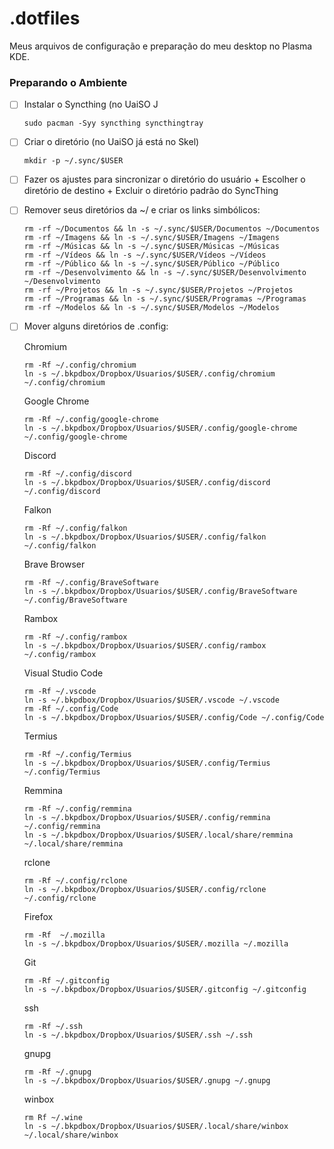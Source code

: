 # .dotfiles

Meus arquivos de configuração e preparação do meu desktop no Plasma KDE.

### Preparando o Ambiente

* [ ] Instalar o Syncthing (no UaiSO J
  ```
  sudo pacman -Syy syncthing syncthingtray
  ```
* [ ] Criar o diretório (no UaiSO já está no Skel)
  ```
  mkdir -p ~/.sync/$USER
  ```
* [ ] Fazer os ajustes para sincronizar o diretório do usuário
      + Escolher o diretório de destino
      + Excluir o diretório padrão do SyncThing

* [ ] Remover seus diretórios da ~/ e criar os links simbólicos:
  ```
  rm -rf ~/Documentos && ln -s ~/.sync/$USER/Documentos ~/Documentos
  rm -rf ~/Imagens && ln -s ~/.sync/$USER/Imagens ~/Imagens
  rm -rf ~/Músicas && ln -s ~/.sync/$USER/Músicas ~/Músicas
  rm -rf ~/Vídeos && ln -s ~/.sync/$USER/Vídeos ~/Vídeos
  rm -rf ~/Público && ln -s ~/.sync/$USER/Público ~/Público
  rm -rf ~/Desenvolvimento && ln -s ~/.sync/$USER/Desenvolvimento ~/Desenvolvimento
  rm -rf ~/Projetos && ln -s ~/.sync/$USER/Projetos ~/Projetos
  rm -rf ~/Programas && ln -s ~/.sync/$USER/Programas ~/Programas
  rm -rf ~/Modelos && ln -s ~/.sync/$USER/Modelos ~/Modelos
  
  ```
* [ ] Mover alguns diretórios de .config:
  
  Chromium
  ```
  rm -Rf ~/.config/chromium
  ln -s ~/.bkpdbox/Dropbox/Usuarios/$USER/.config/chromium ~/.config/chromium
  ```

  Google Chrome
  ```
  rm -Rf ~/.config/google-chrome 
  ln -s ~/.bkpdbox/Dropbox/Usuarios/$USER/.config/google-chrome ~/.config/google-chrome
  ```

  Discord
  ```
  rm -Rf ~/.config/discord 
  ln -s ~/.bkpdbox/Dropbox/Usuarios/$USER/.config/discord ~/.config/discord
  ```

  Falkon
   ```
  rm -Rf ~/.config/falkon
  ln -s ~/.bkpdbox/Dropbox/Usuarios/$USER/.config/falkon ~/.config/falkon
  ```
  
  Brave Browser
   ```
  rm -Rf ~/.config/BraveSoftware
  ln -s ~/.bkpdbox/Dropbox/Usuarios/$USER/.config/BraveSoftware ~/.config/BraveSoftware
  ```
  Rambox
   ```
  rm -Rf ~/.config/rambox
  ln -s ~/.bkpdbox/Dropbox/Usuarios/$USER/.config/rambox ~/.config/rambox
  ```
  Visual Studio Code
     ```
  rm -Rf ~/.vscode
  ln -s ~/.bkpdbox/Dropbox/Usuarios/$USER/.vscode ~/.vscode
  rm -Rf ~/.config/Code
  ln -s ~/.bkpdbox/Dropbox/Usuarios/$USER/.config/Code ~/.config/Code
  ```
  Termius
   ```
  rm -Rf ~/.config/Termius
  ln -s ~/.bkpdbox/Dropbox/Usuarios/$USER/.config/Termius ~/.config/Termius
  ```
  Remmina
   ```
  rm -Rf ~/.config/remmina
  ln -s ~/.bkpdbox/Dropbox/Usuarios/$USER/.config/remmina ~/.config/remmina
  ln -s ~/.bkpdbox/Dropbox/Usuarios/$USER/.local/share/remmina ~/.local/share/remmina
  
  ```
  rclone
  ```
  rm -Rf ~/.config/rclone
  ln -s ~/.bkpdbox/Dropbox/Usuarios/$USER/.config/rclone ~/.config/rclone
  ```
  
  Firefox
  ```
  rm -Rf  ~/.mozilla 
  ln -s ~/.bkpdbox/Dropbox/Usuarios/$USER/.mozilla ~/.mozilla 
  ```
  
  Git 
  ```
  rm -Rf ~/.gitconfig
  ln -s ~/.bkpdbox/Dropbox/Usuarios/$USER/.gitconfig ~/.gitconfig
  ```
  ssh
  ```
  rm -Rf ~/.ssh
  ln -s ~/.bkpdbox/Dropbox/Usuarios/$USER/.ssh ~/.ssh
  ```
  gnupg
  ```
  rm -Rf ~/.gnupg
  ln -s ~/.bkpdbox/Dropbox/Usuarios/$USER/.gnupg ~/.gnupg
  ```
  
  winbox
  ```
  rm Rf ~/.wine
  ln -s ~/.bkpdbox/Dropbox/Usuarios/$USER/.local/share/winbox ~/.local/share/winbox
  ```
  
